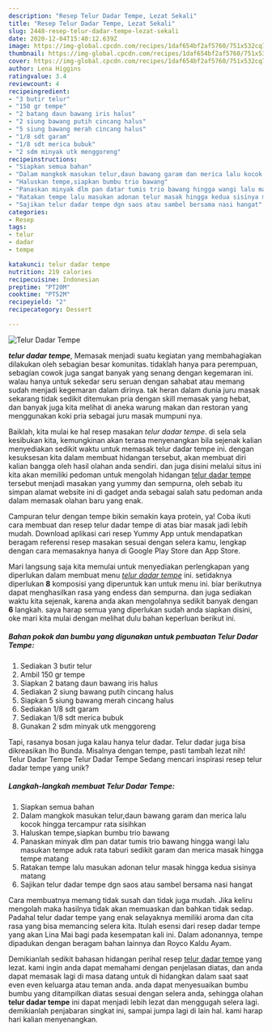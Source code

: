 ```yaml
---
description: "Resep Telur Dadar Tempe, Lezat Sekali"
title: "Resep Telur Dadar Tempe, Lezat Sekali"
slug: 2448-resep-telur-dadar-tempe-lezat-sekali
date: 2020-12-04T15:40:12.639Z
image: https://img-global.cpcdn.com/recipes/1daf654bf2af5760/751x532cq70/telur-dadar-tempe-foto-resep-utama.jpg
thumbnail: https://img-global.cpcdn.com/recipes/1daf654bf2af5760/751x532cq70/telur-dadar-tempe-foto-resep-utama.jpg
cover: https://img-global.cpcdn.com/recipes/1daf654bf2af5760/751x532cq70/telur-dadar-tempe-foto-resep-utama.jpg
author: Lena Higgins
ratingvalue: 3.4
reviewcount: 4
recipeingredient:
- "3 butir telur"
- "150 gr tempe"
- "2 batang daun bawang iris halus"
- "2 siung bawang putih cincang halus"
- "5 siung bawang merah cincang halus"
- "1/8 sdt garam"
- "1/8 sdt merica bubuk"
- "2 sdm minyak utk menggoreng"
recipeinstructions:
- "Siapkan semua bahan"
- "Dalam mangkok masukan telur,daun bawang garam dan merica lalu kocok hingga tercampur rata sisihkan"
- "Haluskan tempe,siapkan bumbu trio bawang"
- "Panaskan minyak dlm pan datar tumis trio bawang hingga wangi lalu masukan tempe aduk rata taburi sedikit garam dan merica masak hingga tempe matang"
- "Ratakan tempe lalu masukan adonan telur masak hingga kedua sisinya matang"
- "Sajikan telur dadar tempe dgn saos atau sambel bersama nasi hangat"
categories:
- Resep
tags:
- telur
- dadar
- tempe

katakunci: telur dadar tempe 
nutrition: 219 calories
recipecuisine: Indonesian
preptime: "PT20M"
cooktime: "PT52M"
recipeyield: "2"
recipecategory: Dessert

---
```



![Telur Dadar Tempe](https://img-global.cpcdn.com/recipes/1daf654bf2af5760/751x532cq70/telur-dadar-tempe-foto-resep-utama.jpg)

<b><i>telur dadar tempe</i></b>, Memasak menjadi suatu kegiatan yang membahagiakan dilakukan oleh sebagian besar komunitas. tidaklah hanya para perempuan, sebagian cowok juga sangat banyak yang senang dengan kegemaran ini. walau hanya untuk sekedar seru seruan dengan sahabat atau memang sudah menjadi kegemaran dalam dirinya. tak heran dalam dunia juru masak sekarang tidak sedikit ditemukan pria dengan skill memasak yang hebat, dan banyak juga kita melihat di aneka warung makan dan restoran yang menggunakan koki pria sebagai juru masak mumpuni nya.

Baiklah, kita mulai ke hal resep masakan <i>telur dadar tempe</i>. di sela sela kesibukan kita, kemungkinan akan terasa menyenangkan bila sejenak kalian menyediakan sedikit waktu untuk memasak telur dadar tempe ini. dengan kesuksesan kita dalam membuat hidangan tersebut, akan membuat diri kalian bangga oleh hasil olahan anda sendiri. dan juga disini melalui situs ini kita akan memiliki pedoman untuk mengolah hidangan <u>telur dadar tempe</u> tersebut menjadi masakan yang yummy dan sempurna, oleh sebab itu simpan alamat website ini di gadget anda sebagai salah satu pedoman anda dalam memasak olahan baru yang enak.

Campuran telur dengan tempe bikin semakin kaya protein, ya! Coba ikuti cara membuat dan resep telur dadar tempe di atas biar masak jadi lebih mudah. Download aplikasi cari resep Yummy App untuk mendapatkan beragam referensi resep masakan sesuai dengan selera kamu, lengkap dengan cara memasaknya hanya di Google Play Store dan App Store.


Mari langsung saja kita memulai untuk menyediakan perlengkapan yang diperlukan dalam membuat menu <u><i>telur dadar tempe</i></u> ini. setidaknya diperlukan <b>8</b> komposisi yang diperuntuk kan untuk menu ini. biar berikutnya dapat menghasilkan rasa yang endess dan sempurna. dan juga sediakan waktu kita sejenak, karena anda akan mengolahnya sedikit banyak dengan <b>6</b> langkah. saya harap semua yang diperlukan sudah anda siapkan disini, oke mari kita mulai dengan melihat dulu bahan keperluan berikut ini.

<!--inarticleads1-->

##### Bahan pokok dan bumbu yang digunakan untuk pembuatan Telur Dadar Tempe:

1. Sediakan 3 butir telur
1. Ambil 150 gr tempe
1. Siapkan 2 batang daun bawang iris halus
1. Sediakan 2 siung bawang putih cincang halus
1. Siapkan 5 siung bawang merah cincang halus
1. Sediakan 1/8 sdt garam
1. Sediakan 1/8 sdt merica bubuk
1. Gunakan 2 sdm minyak utk menggoreng


Tapi, rasanya bosan juga kalau hanya telur dadar. Telur dadar juga bisa dikreasikan lho Bunda. Misalnya dengan tempe, pasti tambah lezat nih! Telur Dadar Tempe Telur Dadar Tempe Sedang mencari inspirasi resep telur dadar tempe yang unik? 

<!--inarticleads2-->

##### Langkah-langkah membuat Telur Dadar Tempe:

1. Siapkan semua bahan
1. Dalam mangkok masukan telur,daun bawang garam dan merica lalu kocok hingga tercampur rata sisihkan
1. Haluskan tempe,siapkan bumbu trio bawang
1. Panaskan minyak dlm pan datar tumis trio bawang hingga wangi lalu masukan tempe aduk rata taburi sedikit garam dan merica masak hingga tempe matang
1. Ratakan tempe lalu masukan adonan telur masak hingga kedua sisinya matang
1. Sajikan telur dadar tempe dgn saos atau sambel bersama nasi hangat


Cara membuatnya memang tidak susah dan tidak juga mudah. Jika keliru mengolah maka hasilnya tidak akan memuaskan dan bahkan tidak sedap. Padahal telur dadar tempe yang enak selayaknya memiliki aroma dan cita rasa yang bisa memancing selera kita. Itulah esensi dari resep dadar tempe yang akan Lina Mai bagi pada kesempatan kali ini. Dalam adonannya, tempe dipadukan dengan beragam bahan lainnya dan Royco Kaldu Ayam. 

Demikianlah sedikit bahasan hidangan perihal resep <u>telur dadar tempe</u> yang lezat. kami ingin anda dapat memahami dengan penjelasan diatas, dan anda dapat memasak lagi di masa datang untuk di hidangkan dalam saat saat even even keluarga atau teman anda. anda dapat menyesuaikan bumbu bumbu yang ditampilkan diatas sesuai dengan selera anda, sehingga olahan <b>telur dadar tempe</b> ini dapat menjadi lebih lezat dan menggugah selera lagi. demikianlah penjabaran singkat ini, sampai jumpa lagi di lain hal. kami harap hari kalian menyenangkan.
